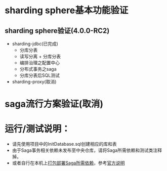 # sharding sphere基本功能验证

## sharding sphere验证(4.0.0-RC2)
- sharding-jdbc(已完成)
    - 分库分表
    - 读写分离 + 分库分表
    - 编排治理之配置中心
    - 分布式事务之saga
    - 分库分表后SQL测试
- sharding-proxy(取消)
    
# saga流行方案验证(取消) 

# 运行/测试说明：
- 请先使用项目中的InitDatabase.sql创建相应的库和表
- 由于Saga事务相关依赖未发布至中央仓库，请将Saga所需依赖和测试类注释掉。
- 或者自行在本机上[打包部署Saga所需依赖](https://github.com/OpenSharding/shardingsphere-spi-impl)，参考[官方说明](https://shardingsphere.apache.org/document/current/cn/manual/sharding-jdbc/usage/transaction/#base-柔性-事务)